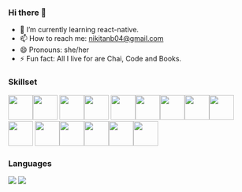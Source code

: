 ### Hi there 👋

<!--
**nikkittaa/nikkittaa** is a ✨ _special_ ✨ repository because its `README.md` (this file) appears on your GitHub profile.

Here are some ideas to get you started:

- 🔭 I’m currently working on ...
- 🌱 I’m currently learning ...
- 👯 I’m looking to collaborate on ...
- 🤔 I’m looking for help with ...
- 💬 Ask me about ...
- 📫 How to reach me: ...
- 😄 Pronouns: ...
- ⚡ Fun fact: ...
-->
- 🔭 I’m currently learning react-native.
- 📫 How to reach me: nikitanb04@gmail.com
- 😄 Pronouns: she/her
- ⚡ Fun fact: All I live for are Chai, Code and Books.

### Skillset
 <img height = 50 src="https://cdn.jsdelivr.net/gh/devicons/devicon/icons/java/java-original.svg" /><img height = 50 src="https://cdn.jsdelivr.net/gh/devicons/devicon/icons/python/python-original.svg" />
<img height = 50 src="https://cdn.jsdelivr.net/gh/devicons/devicon/icons/c/c-original.svg" /><img height = 50 src="https://cdn.jsdelivr.net/gh/devicons/devicon/icons/mysql/mysql-original-wordmark.svg" />
<img height = 50 src="https://cdn.jsdelivr.net/gh/devicons/devicon/icons/html5/html5-original.svg" /><img height = 50 src="https://cdn.jsdelivr.net/gh/devicons/devicon/icons/css3/css3-original.svg" /><img height = 50 src="https://cdn.jsdelivr.net/gh/devicons/devicon/icons/bootstrap/bootstrap-original.svg" /><img height = 50 src="https://cdn.jsdelivr.net/gh/devicons/devicon/icons/javascript/javascript-original.svg" /><img height = 50 src="https://cdn.jsdelivr.net/gh/devicons/devicon/icons/jquery/jquery-original.svg" /><img height = 50 src="https://cdn.jsdelivr.net/gh/devicons/devicon/icons/nodejs/nodejs-original-wordmark.svg" />
<img height = 50  src="https://cdn.jsdelivr.net/gh/devicons/devicon@latest/icons/mongodb/mongodb-original-wordmark.svg" /><img height = 50 src="https://cdn.jsdelivr.net/gh/devicons/devicon/icons/express/express-original-wordmark.svg" /><img height = 50 src="https://cdn.jsdelivr.net/gh/devicons/devicon/icons/git/git-original.svg" /><img height = 50 
 src="https://cdn.jsdelivr.net/gh/devicons/devicon@latest/icons/react/react-original.svg" /><img height = 50  src="https://cdn.jsdelivr.net/gh/devicons/devicon@latest/icons/nextjs/nextjs-original.svg" />
          
          
          
### Languages
 <img src="https://github-readme-stats.vercel.app/api/top-langs?username=nikkittaa&layout=compact"/>

  <img src="https://github-readme-streak-stats.herokuapp.com/?user=nikkittaa"/>
